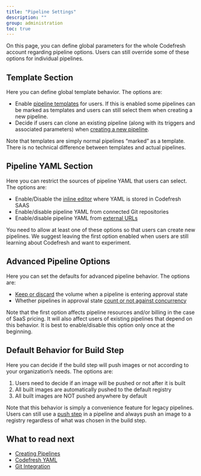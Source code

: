 ```yaml
---
title: "Pipeline Settings"
description: ""
group: administration
toc: true
---
```


On this page, you can define global parameters for the whole Codefresh account regarding pipeline options. Users can still override some of these options for individual pipelines.

## Template Section

Here you can define global template behavior. The options are:

* Enable [pipeline templates](https://codefresh.io/docs/docs/configure-ci-cd-pipeline/pipelines/#using-pipeline-templates) for users. If this is enabled some pipelines can be marked as templates and users can still select them when creating a new pipeline. 
* Decide if users can clone an existing pipeline (along with its triggers and associated parameters) when [creating a new pipeline](https://codefresh.io/docs/docs/configure-ci-cd-pipeline/pipelines/#creating-new-pipelines).

Note that templates are simply normal pipelines “marked” as a template. There is no technical difference between templates and actual pipelines.

## Pipeline YAML Section

Here you can restrict the sources of pipeline YAML that users can select. The options are:

* Enable/Disable the [inline editor](https://codefresh.io/docs/docs/configure-ci-cd-pipeline/pipelines/#using-the-inline-pipeline-editor) where YAML is stored in Codefresh SAAS
* Enable/disable pipeline YAML from connected Git repositories
* Enable/disable pipeline YAML from [external URLs](https://codefresh.io/docs/docs/configure-ci-cd-pipeline/pipelines/#loading-codefreshyml-from-version-control)

You need to allow at least one of these options so that users can create new pipelines. We suggest leaving the first option enabled when users are still learning about Codefresh and want to experiment. 

## Advanced Pipeline Options

Here you can set the defaults for advanced pipeline behavior. The options are:

* [Keep or discard](https://codefresh.io/docs/docs/codefresh-yaml/steps/approval/#keeping-the-shared-volume-after-an-approval) the volume when a pipeline is entering approval state
* Whether pipelines in approval state [count or not against concurrency](https://codefresh.io/docs/docs/codefresh-yaml/steps/approval/#define-concurrency-limits)

Note that the first option affects pipeline resources and/or billing in the case of SaaS pricing. It will also affect users of existing pipelines that depend on this behavior. It is best to enable/disable this option only once at the beginning.

## Default Behavior for Build Step

Here you can decide if the build step will push images or not according to your organization’s needs. The options are:

1. Users need to decide if an image will be pushed or not after it is built
2. All built images are automatically pushed to the default registry
3. All built images are NOT pushed anywhere by default

Note that this behavior is simply a convenience feature for legacy pipelines. Users can still use a [push step](https://codefresh.io/docs/docs/codefresh-yaml/steps/push/) in a pipeline and always push an image to a registry regardless of what was chosen in the build step.

## What to read next

* [Creating Pipelines](https://codefresh.io/docs/docs/configure-ci-cd-pipeline/pipelines/)
* [Codefresh YAML](https://codefresh.io/docs/docs/codefresh-yaml/what-is-the-codefresh-yaml/)
* [Git Integration](https://codefresh.io/docs/docs/integrations/git-providers/)
